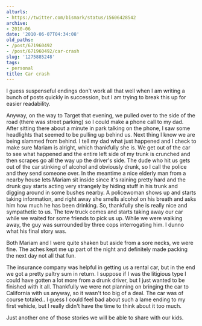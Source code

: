 ```yaml
---
alturls:
- https://twitter.com/bismark/status/15606428542
archive:
- 2010-06
date: '2010-06-07T04:34:08'
old_paths:
- /post/671960492
- /post/671960492/car-crash
slug: '1275885248'
tags:
- personal
title: Car crash
---
```


I guess suspenseful endings don't work all that well when I am writing
a bunch of posts quickly in succession, but I am trying to break this up
for easier readability.

Anyway, on the way to Target that evening, we pulled over to the side of
the road (there was street parking) so I could make a phone call to my
dad.  After sitting there about a minute in park talking on the phone,
I saw some headlights that seemed to be pulling up behind us.  Next thing
I know we are being slammed from behind.  I tell my dad what just happened
and I check to make sure Mariam is alright, which thankfully she is.  We
get out of the car to see what happened and the entire left side of my
trunk is crunched and then scrapes go all the way up the driver's side.
The dude who hit us gets out of the car stinking of alcohol and obviously
drunk, so I call the police and they send someone over.  In the meantime
a nice elderly man from a nearby house lets Mariam sit inside since it's
raining pretty hard and the drunk guy starts acting very strangely by
hiding stuff in his trunk and digging around in some bushes nearby.
A policewoman shows up and starts taking information, and right away she
smells alcohol on his breath and asks him how much he has been drinking.
So, thankfully she is really nice and sympathetic to us.  The tow truck
comes and starts taking away our car while we waited for some friends to
pick us up.  While we were walking away, the guy was surrounded by three
cops interrogating him. I dunno what his final story was.

Both Mariam and I were quite shaken but aside from a sore necks, we were
fine.  The aches kept me up part of the night and definitely made packing
the next day not all that fun.

The insurance company was helpful in getting us a rental car, but in the
end we got a pretty paltry sum in return.  I suppose if I was the
litigious type I could have gotten a lot more from a drunk driver, but
I just wanted to be finished with it all.  Thankfully we were not planning
on bringing the car to California with us anyway, so it wasn't too big of
a deal.  The car was of course totaled.. I guess I could feel bad about
such a lame ending to my first vehicle, but I really didn't have the time
to think about it too much.

Just another one of those stories we will be able to share with our kids.
